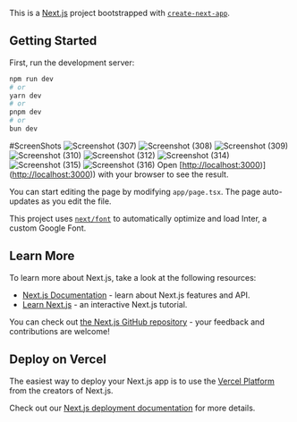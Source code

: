 This is a [Next.js](https://nextjs.org/) project bootstrapped with [`create-next-app`](https://github.com/vercel/next.js/tree/canary/packages/create-next-app).

## Getting Started

First, run the development server:

```bash
npm run dev
# or
yarn dev
# or
pnpm dev
# or
bun dev
```
#ScreenShots 
![Screenshot (307)](https://github.com/user-attachments/assets/a0471e43-86f3-46e3-865f-c4ba955ec486)
![Screenshot (308)](https://github.com/user-attachments/assets/4d0eb493-f7cb-4513-8451-8dced90c13e2)
![Screenshot (309)](https://github.com/user-attachments/assets/cc373fab-13a2-480c-a9a6-bf1e6f22a051)
![Screenshot (310)](https://github.com/user-attachments/assets/ccf6a179-7fb0-474d-aac6-c9c737928099)
![Screenshot (312)](https://github.com/user-attachments/assets/b06c61df-6c59-4399-8101-a52dffa603cf)
![Screenshot (314)](https://github.com/user-attachments/assets/938b2129-6128-4337-83fa-5f9828909cfb)
![Screenshot (315)](https://github.com/user-attachments/assets/7469e5b4-6f60-4618-94eb-3be5b78af4ec)
![Screenshot (316)](https://github.com/user-attachments/assets/0d33fa61-46f4-42e1-a7e6-f14f4149e04e)
Open [[http://localhost:3000](https://typeridersnext1.netlify.app/))]([http://localhost:3000](https://typeridersnext1.netlify.app/))) with your browser to see the result.

You can start editing the page by modifying `app/page.tsx`. The page auto-updates as you edit the file.

This project uses [`next/font`](https://nextjs.org/docs/basic-features/font-optimization) to automatically optimize and load Inter, a custom Google Font.

## Learn More

To learn more about Next.js, take a look at the following resources:

- [Next.js Documentation](https://nextjs.org/docs) - learn about Next.js features and API.
- [Learn Next.js](https://nextjs.org/learn) - an interactive Next.js tutorial.

You can check out [the Next.js GitHub repository](https://github.com/vercel/next.js/) - your feedback and contributions are welcome!

## Deploy on Vercel

The easiest way to deploy your Next.js app is to use the [Vercel Platform](https://vercel.com/new?utm_medium=default-template&filter=next.js&utm_source=create-next-app&utm_campaign=create-next-app-readme) from the creators of Next.js.

Check out our [Next.js deployment documentation](https://nextjs.org/docs/deployment) for more details.

